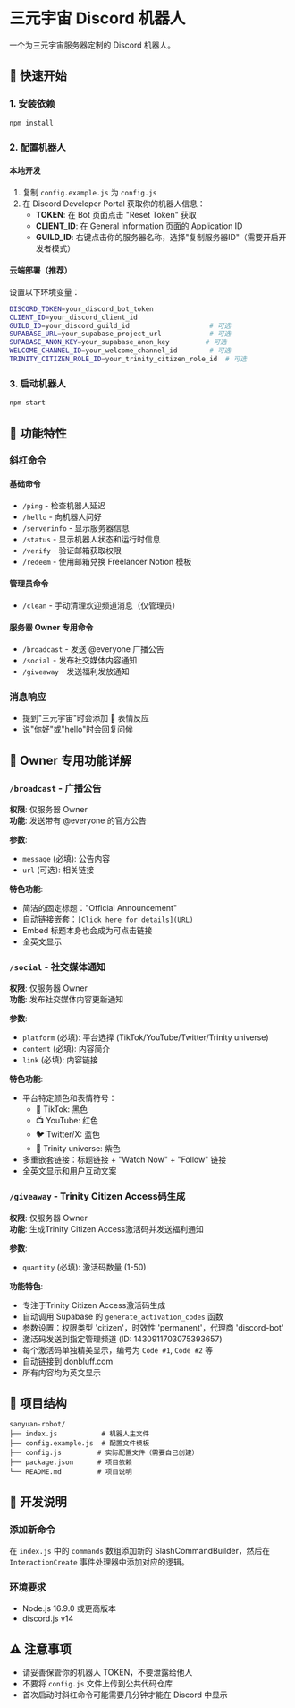 # 三元宇宙 Discord 机器人

一个为三元宇宙服务器定制的 Discord 机器人。

## 🚀 快速开始

### 1. 安装依赖
```bash
npm install
```

### 2. 配置机器人

#### 本地开发
1. 复制 `config.example.js` 为 `config.js`
2. 在 Discord Developer Portal 获取你的机器人信息：
   - **TOKEN**: 在 Bot 页面点击 "Reset Token" 获取
   - **CLIENT_ID**: 在 General Information 页面的 Application ID
   - **GUILD_ID**: 右键点击你的服务器名称，选择"复制服务器ID"（需要开启开发者模式）

#### 云端部署（推荐）
设置以下环境变量：
```bash
DISCORD_TOKEN=your_discord_bot_token
CLIENT_ID=your_discord_client_id
GUILD_ID=your_discord_guild_id                    # 可选
SUPABASE_URL=your_supabase_project_url            # 可选
SUPABASE_ANON_KEY=your_supabase_anon_key         # 可选
WELCOME_CHANNEL_ID=your_welcome_channel_id        # 可选
TRINITY_CITIZEN_ROLE_ID=your_trinity_citizen_role_id  # 可选
```

### 3. 启动机器人
```bash
npm start
```

## 🎯 功能特性

### 斜杠命令

#### 基础命令
- `/ping` - 检查机器人延迟
- `/hello` - 向机器人问好
- `/serverinfo` - 显示服务器信息
- `/status` - 显示机器人状态和运行时信息
- `/verify` - 验证邮箱获取权限
- `/redeem` - 使用邮箱兑换 Freelancer Notion 模板

#### 管理员命令
- `/clean` - 手动清理欢迎频道消息（仅管理员）

#### 服务器 Owner 专用命令
- `/broadcast` - 发送 @everyone 广播公告
- `/social` - 发布社交媒体内容通知
- `/giveaway` - 发送福利发放通知

### 消息响应
- 提到"三元宇宙"时会添加 🌌 表情反应
- 说"你好"或"hello"时会回复问候

## 🔐 Owner 专用功能详解

### `/broadcast` - 广播公告
**权限**: 仅服务器 Owner  
**功能**: 发送带有 @everyone 的官方公告

**参数**:
- `message` (必填): 公告内容
- `url` (可选): 相关链接

**特色功能**:
- 简洁的固定标题："Official Announcement"
- 自动链接嵌套：`[Click here for details](URL)`
- Embed 标题本身也会成为可点击链接
- 全英文显示

### `/social` - 社交媒体通知
**权限**: 仅服务器 Owner  
**功能**: 发布社交媒体内容更新通知

**参数**:
- `platform` (必填): 平台选择 (TikTok/YouTube/Twitter/Trinity universe)
- `content` (必填): 内容简介
- `link` (必填): 内容链接

**特色功能**:
- 平台特定颜色和表情符号：
  - 🎵 TikTok: 黑色
  - 📺 YouTube: 红色  
  - 🐦 Twitter/X: 蓝色
  - 📜 Trinity universe: 紫色
- 多重嵌套链接：标题链接 + "Watch Now" + "Follow" 链接
- 全英文显示和用户互动文案

### `/giveaway` - Trinity Citizen Access码生成
**权限**: 仅服务器 Owner  
**功能**: 生成Trinity Citizen Access激活码并发送福利通知

**参数**:
- `quantity` (必填): 激活码数量 (1-50)

**功能特色**:
- 专注于Trinity Citizen Access激活码生成
- 自动调用 Supabase 的 `generate_activation_codes` 函数
- 参数设置：权限类型 'citizen'，时效性 'permanent'，代理商 'discord-bot'
- 激活码发送到指定管理频道 (ID: 1430911703075393657)
- 每个激活码单独精美显示，编号为 `Code #1`, `Code #2` 等
- 自动链接到 donbluff.com
- 所有内容均为英文显示

## 📁 项目结构
```
sanyuan-robot/
├── index.js           # 机器人主文件
├── config.example.js  # 配置文件模板
├── config.js         # 实际配置文件（需要自己创建）
├── package.json      # 项目依赖
└── README.md         # 项目说明
```

## 🔧 开发说明

### 添加新命令
在 `index.js` 中的 `commands` 数组添加新的 SlashCommandBuilder，然后在 `InteractionCreate` 事件处理器中添加对应的逻辑。

### 环境要求
- Node.js 16.9.0 或更高版本
- discord.js v14

## ⚠️ 注意事项
- 请妥善保管你的机器人 TOKEN，不要泄露给他人
- 不要将 `config.js` 文件上传到公共代码仓库
- 首次启动时斜杠命令可能需要几分钟才能在 Discord 中显示 